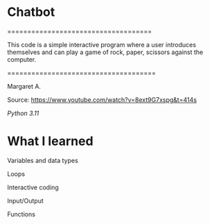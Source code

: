 # Chatbot

====================================

This code is a simple interactive program where a user introduces themselves and can play a game of rock, paper, scissors against the computer.

=====================================

Margaret A.

Source: https://www.youtube.com/watch?v=8ext9G7xspg&t=414s

*Python 3.11*

# What I learned

Variables and data types

Loops

Interactive coding

Input/Output

Functions
